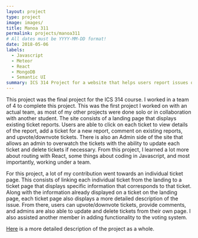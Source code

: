 ```yaml
---
layout: project
type: project
image: images/
title: Manoa 311
permalink: projects/manoa311
# All dates must be YYYY-MM-DD format!
date: 2018-05-06
labels:
  - Javascript
  - Meteor
  - React
  - MongoDB
  - Semantic UI
summary: ICS 314 Project for a website that helps users report issues on campus via tickets
---
```


This project was the final project for the ICS 314 course. I worked in a team of 4 to complete this project. This was the first project I worked on with an actual team, as most of my other projects were done solo or in collaboration with another student. The site consists of a landing page that displays existing ticket reports. Users are able to click on each ticket to view details of the report, add a ticket for a new report, comment on existing reports, and upvote/downvote tickets. There is also an Admin side of the site that allows an admin to overwatch the tickets with the ability to update each ticket and delete tickets if necessary. From this project, I learned a lot more about routing with React, some things about coding in Javascript, and most importantly, working under a team.

For this project, a lot of my contribution went towards an individual ticket page. This consists of linking each individual ticket from the landing to a ticket page that displays specific information that corresponds to that ticket. Along with the information already displayed on a ticket on the landing page, each ticket page also displays a more detailed description of the issue. From there, users can upvote/downvote tickets, provide comments, and admins are also able to update and delete tickets from their own page. I also assisted another member in adding functionality to the voting system.

[Here](https://manoa311.github.io/) is a more detailed description of the project as a whole.
